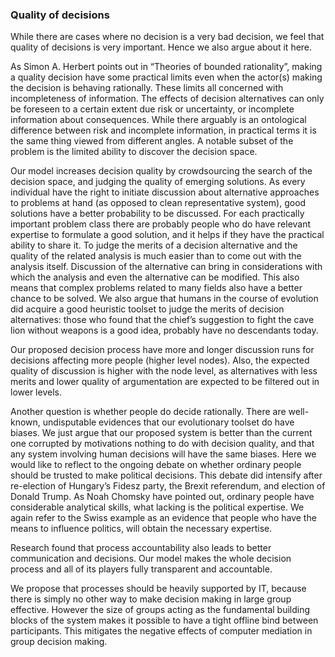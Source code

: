### Quality of decisions

While there are cases where no decision is a very bad decision, we feel that quality of decisions is very important. Hence we also argue about it here.

As Simon A. Herbert points out in “Theories of bounded rationality”, making a quality decision have some practical limits even when the actor(s) making the decision is behaving rationally. These limits all concerned with incompleteness of information. The effects of decision alternatives can only be foreseen to a certain extent due risk or uncertainty, or incomplete information about consequences. While there arguably is an ontological difference between risk and incomplete information, in practical terms it is the same thing viewed from different angles. A notable subset of the problem is the limited ability to discover the decision space.

Our model increases decision quality by crowdsourcing the search of the decision space, and judging the quality of emerging solutions. As every individual have the right to initiate discussion about alternative approaches to problems at hand (as opposed to clean representative system), good solutions have a better probability to be discussed. For each practically important problem class there are probably people who do have relevant expertise to formulate a good solution, and it helps if they have the practical ability to share it. To judge the merits of a decision alternative and the quality of the related analysis is much easier than to come out with the analysis itself. Discussion of the alternative can bring in considerations with which the analysis and even the alternative can be modified. This also means that complex problems related to many fields also have a better chance to be solved. We also argue that humans in the course of evolution did acquire a good heuristic toolset to judge the merits of decision alternatives: those who found that the chief’s suggestion to fight the cave lion without weapons is a good idea, probably have no descendants today.

Our proposed decision process have more and longer discussion runs for decisions affecting more people (higher level nodes). Also, the expected quality of discussion is higher with the node level, as alternatives with less merits and lower quality of argumentation are expected to be filtered out in lower levels.

Another question is whether people do decide rationally. There are well-known, undisputable evidences that our evolutionary toolset do have biases. We just argue that our proposed system is better than the current one corrupted by motivations nothing to do with decision quality, and that any system involving human decisions will have the same biases. Here we would like to reflect to the ongoing debate on whether ordinary people should be trusted to make political decisions. This debate did intensify after re-election of Hungary’s Fidesz party, the Brexit referendum, and election of Donald Trump. As Noah Chomsky have pointed out, ordinary people have considerable analytical skills, what lacking is the political expertise. We again refer to the Swiss example as an evidence that people who have the means to influence politics, will obtain the necessary expertise.

Research found that process accountability also leads to better communication and decisions. Our model makes the whole decision process and all of its players fully transparent and accountable.

We propose that processes should be heavily supported by IT, because there is simply no other way to make decision making in large group effective. However the size of groups acting as the fundamental building blocks of the system makes it possible to have a tight offline bind between participants. This mitigates the negative effects of computer mediation in group decision making. 
